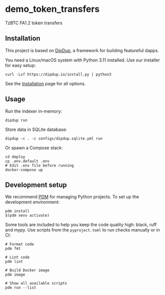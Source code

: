 # demo_token_transfers

TzBTC FA1.2 token transfers

## Installation

This project is based on [DipDup](https://dipdup.io), a framework for building featureful dapps.

You need a Linux/macOS system with Python 3.11 installed. Use our installer for easy setup:

```shell
curl -Lsf https://dipdup.io/install.py | python3
```

See the [Installation](https://dipdup.io/docs/installation) page for all options.

## Usage

Run the indexer in-memory:

```shell
dipdup run
```

Store data in SQLite database:

```shell
dipdup -c . -c configs/dipdup.sqlite.yml run
```

Or spawn a Compose stack:

```shell
cd deploy
cp .env.default .env
# Edit .env file before running
docker-compose up
```

## Development setup

We recommend [PDM](https://pdm.fming.dev/latest/) for managing Python projects. To set up the development environment:

```shell
pdm install
$(pdm venv activate)
```

Some tools are included to help you keep the code quality high: black, ruff and mypy. Use scripts from the `pyproject.toml` to run checks manually or in CI:

```shell
# Format code
pdm fmt

# Lint code
pdm lint

# Build Docker image
pdm image

# Show all available scripts
pdm run --list
```
